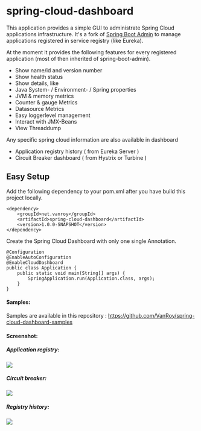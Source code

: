 spring-cloud-dashboard
================================

This application provides a simple GUI to administrate Spring Cloud applications infrastructure.
It's a fork of [Spring Boot Admin](https://github.com/codecentric/spring-boot-admin) to manage applications registered in service registry (like Eureka).

At the moment it provides the following features for every registered application (most of then inherited of spring-boot-admin).

* Show name/id and version number
* Show health status
* Show details, like
 * Java System- / Environment- / Spring properties
 * JVM & memory metrics
 * Counter & gauge Metrics
 * Datasource Metrics
* Easy loggerlevel management
* Interact with JMX-Beans
* View Threaddump

Any specific spring cloud information are also available in dashboard

* Application registry history ( from Eureka Server )
* Circuit Breaker dashboard ( from Hystrix or Turbine )

## Easy Setup
Add the following dependency to your pom.xml after you have build this project locally.

```
<dependency>
	<groupId>net.vanroy</groupId>
	<artifactId>spring-cloud-dashboard</artifactId>
	<version>1.0.0-SNAPSHOT</version>
</dependency>
```

Create the Spring Cloud Dashboard with only one single Annotation.
```
@Configuration
@EnableAutoConfiguration
@EnableCloudDashboard
public class Application {
	public static void main(String[] args) {
		SpringApplication.run(Application.class, args);
	}
}
```

#### Samples:

Samples are available in this repository : https://github.com/VanRoy/spring-cloud-dashboard-samples

#### Screenshot:

##### Application registry:
[](url "title") 
<img src="https://raw.githubusercontent.com/vanroy/spring-cloud-dashboard/master/screenshot.png">

##### Circuit breaker:
[](url "title")
<img src="https://raw.githubusercontent.com/vanroy/spring-cloud-dashboard/master/screenshot-circuit-breaker.png">

##### Registry history:
[](url "title")
<img src="https://raw.githubusercontent.com/vanroy/spring-cloud-dashboard/master/screenshot-history.png">
